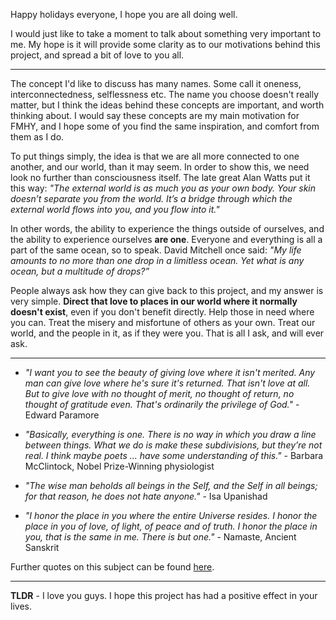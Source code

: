 Happy holidays everyone, I hope you are all doing well.

I would just like to take a moment to talk about something very important to me. My hope is it will provide some clarity as to our motivations behind this project, and spread a bit of love to you all.

***

The concept I'd like to discuss has many names. Some call it oneness, interconnectedness, selflessness etc. The name you choose doesn't really matter, but I think the ideas behind these concepts are important, and worth thinking about. I would say these concepts are my main motivation for FMHY, and I hope some of you find the same inspiration, and comfort from them as I do.

To put things simply, the idea is that we are all more connected to one another, and our world, than it may seem. In order to show this, we need look no further than consciousness itself. The late great Alan Watts put it this way: *"The external world is as much you as your own body. Your skin doesn’t separate you from the world. It’s a bridge through which the external world flows into you, and you flow into it."*

In other words, the ability to experience the things outside of ourselves, and the ability to experience ourselves **are one**. Everyone and everything is all a part of the same ocean, so to speak. David Mitchell once said: *"My life amounts to no more than one drop in a limitless ocean. Yet what is any ocean, but a multitude of drops?”* 

People always ask how they can give back to this project, and my answer is very simple. **Direct that love to places in our world where it normally doesn't exist**, even if you don't benefit directly. Help those in need where you can. Treat the misery and misfortune of others as your own. Treat our world, and the people in it, as if they were you. That is all I ask, and will ever ask. 

***

* *"I want you to see the beauty of giving love where it isn't merited. Any man can give love where he's sure it's returned. That isn't love at all. But to give love with no thought of merit, no thought of return, no thought of gratitude even. That's ordinarily the privilege of God."* - Edward Paramore

* *"Basically, everything is one. There is no way in which you draw a line between things. What we do is make these subdivisions, but they’re not real. I think maybe poets … have some understanding of this."* - Barbara McClintock, Nobel Prize-Winning physiologist

* *"The wise man beholds all beings in the Self, and the Self in all beings; for that reason, he does not hate anyone."* - Isa Upanishad

* *"I honor the place in you where the entire Universe resides. I honor the place in you of love, of light, of peace and of truth. I honor the place in you, that is the same in me. There is but one."* - Namaste, ​Ancient Sanskrit

Further quotes on this subject can be found [here](https://rentry.org/oneness).

***

**TLDR** - I love you guys. I hope this project has had a positive effect in your lives.
